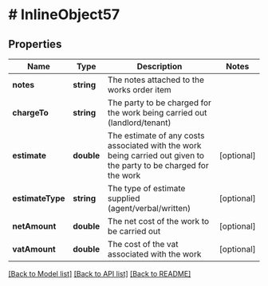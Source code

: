 # # InlineObject57

## Properties

Name | Type | Description | Notes
------------ | ------------- | ------------- | -------------
**notes** | **string** | The notes attached to the works order item |
**chargeTo** | **string** | The party to be charged for the work being carried out (landlord/tenant) |
**estimate** | **double** | The estimate of any costs associated with the work being carried out given to the party to be charged for the work | [optional]
**estimateType** | **string** | The type of estimate supplied (agent/verbal/written) | [optional]
**netAmount** | **double** | The net cost of the work to be carried out | [optional]
**vatAmount** | **double** | The cost of the vat associated with the work | [optional]

[[Back to Model list]](../../README.md#models) [[Back to API list]](../../README.md#endpoints) [[Back to README]](../../README.md)

